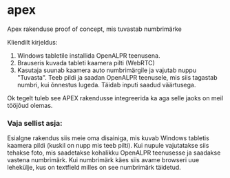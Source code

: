 # apex
Apex rakenduse proof of concept, mis tuvastab numbrimärke

Kliendilt kirjeldus:
1. Windows tabletile installida OpenALPR teenusena.
2. Brauseris kuvada tableti kaamera pilti (WebRTC)
3. Kasutaja suunab kaamera auto numbrimärgile ja vajutab nuppu "Tuvasta". Teeb pildi ja saadan OpenALPR teenusele, mis siis tagastab numbri, kui õnnestus lugeda. Täidab inputi saadud väärtusega.

Ok tegelt tuleb see APEX rakendusse integreerida ka aga selle jaoks on meil tööjõud olemas.

### Vaja sellist asja:
Esialgne rakendus siis meie oma disainiga, mis kuvab Windows tabletis kaamera pildi (kuskil on nupp mis teeb pilti). Kui nupule vajutatakse siis tehakse foto, mis saadetakse kohalikku OpenALPR teenusesse ja saadakse vastena numbrimärk. Kui numbrimärk käes siis avame browseri uue lehekülje, kus on textfield milles on see numbrimärk täidetud.
